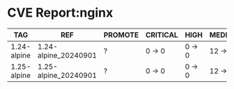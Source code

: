 # CVE Report:nginx
|     TAG     |         REF          | PROMOTE | CRITICAL |  HIGH  |  MEDIUM  |  LOW   | UNKNOWN |
|-------------|----------------------|---------|----------|--------|----------|--------|---------|
| 1.24-alpine | 1.24-alpine_20240901 | ?       | 0 -> 0   | 0 -> 0 | 12 -> 12 | 0 -> 0 | 0 -> 0  |
| 1.25-alpine | 1.25-alpine_20240901 | ?       | 0 -> 0   | 0 -> 0 | 12 -> 12 | 0 -> 0 | 0 -> 0  |
